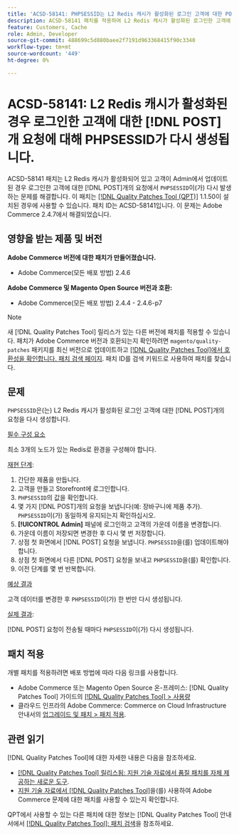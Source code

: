 ```yaml
---
title: 'ACSD-58141: PHPSESSID는 L2 Redis 캐시가 활성화된 로그인 고객에 대한 POST 요청에서 다시 생성됩니다.'
description: ACSD-58141 패치를 적용하여 L2 Redis 캐시가 활성화된 로그인한 고객에 대한 상점 영역의 POST 요청에서 'PHPSESSID'가 다시 생성되고 고객이 관리자로부터 업데이트되는 Adobe Commerce 문제를 수정하십시오.
feature: Customers, Cache
role: Admin, Developer
source-git-commit: 488699c5d880baee2f7191d963368415f90c3340
workflow-type: tm+mt
source-wordcount: '449'
ht-degree: 0%

---
```



# ACSD-58141: L2 Redis 캐시가 활성화된 경우 로그인한 고객에 대한 [!DNL POST]개 요청에 대해 PHPSESSID가 다시 생성됩니다.

ACSD-58141 패치는 L2 Redis 캐시가 활성화되어 있고 고객이 Admin에서 업데이트된 경우 로그인한 고객에 대한 [!DNL POST]개의 요청에서 `PHPSESSID`이(가) 다시 발생하는 문제를 해결합니다. 이 패치는 [[!DNL Quality Patches Tool (QPT)]](/help/announcements/adobe-commerce-announcements/magento-quality-patches-released-new-tool-to-self-serve-quality-patches.md) 1.1.50이 설치된 경우에 사용할 수 있습니다. 패치 ID는 ACSD-58141입니다. 이 문제는 Adobe Commerce 2.4.7에서 해결되었습니다.

## 영향을 받는 제품 및 버전

**Adobe Commerce 버전에 대한 패치가 만들어졌습니다.**

* Adobe Commerce(모든 배포 방법) 2.4.6

**Adobe Commerce 및 Magento Open Source 버전과 호환:**

* Adobe Commerce(모든 배포 방법) 2.4.4 - 2.4.6-p7

>[!NOTE]
>
>새 [!DNL Quality Patches Tool] 릴리스가 있는 다른 버전에 패치를 적용할 수 있습니다. 패치가 Adobe Commerce 버전과 호환되는지 확인하려면 `magento/quality-patches` 패키지를 최신 버전으로 업데이트하고 [[!DNL Quality Patches Tool]에서 호환성을 확인합니다. 패치 검색 페이지](https://experienceleague.adobe.com/tools/commerce-quality-patches/index.html?lang=ko). 패치 ID를 검색 키워드로 사용하여 패치를 찾습니다.

## 문제

`PHPSESSID`은(는) L2 Redis 캐시가 활성화된 로그인 고객에 대한 [!DNL POST]개의 요청을 다시 생성합니다.

<u>필수 구성 요소</u>

최소 3개의 노드가 있는 Redis로 환경을 구성해야 합니다.

<u>재현 단계</u>:

1. 간단한 제품을 만듭니다.
1. 고객을 만들고 Storefront에 로그인합니다.
1. `PHPSESSID`의 값을 확인합니다.
1. 몇 가지 [!DNL POST]개의 요청을 보냅니다(예: 장바구니에 제품 추가). `PHPSESSID`이(가) 동일하게 유지되는지 확인하십시오.
1. **[!UICONTROL Admin]** 패널에 로그인하고 고객의 가운데 이름을 변경합니다.
1. 가운데 이름이 저장되면 변경한 후 다시 몇 번 저장합니다.
1. 상점 첫 화면에서 [!DNL POST] 요청을 보냅니다. `PHPSESSID`을(를) 업데이트해야 합니다.
1. 상점 첫 화면에서 다른 [!DNL POST] 요청을 보내고 `PHPSESSID`을(를) 확인합니다.
1. 이전 단계를 몇 번 반복합니다.

<u>예상 결과</u>

고객 데이터를 변경한 후 `PHPSESSID`이(가) 한 번만 다시 생성됩니다.

<u>실제 결과</u>:

[!DNL POST] 요청이 전송될 때마다 `PHPSESSID`이(가) 다시 생성됩니다.

## 패치 적용

개별 패치를 적용하려면 배포 방법에 따라 다음 링크를 사용합니다.

* Adobe Commerce 또는 Magento Open Source 온-프레미스: [!DNL Quality Patches Tool] 가이드의 [[!DNL Quality Patches Tool] > 사용량](https://experienceleague.adobe.com/docs/commerce-operations/tools/quality-patches-tool/usage.html?lang=ko)
* 클라우드 인프라의 Adobe Commerce: Commerce on Cloud Infrastructure 안내서의 [업그레이드 및 패치 > 패치 적용](https://experienceleague.adobe.com/docs/commerce-cloud-service/user-guide/develop/upgrade/apply-patches.html?lang=ko).

## 관련 읽기

[!DNL Quality Patches Tool]에 대한 자세한 내용은 다음을 참조하세요.

* [[!DNL Quality Patches Tool] 릴리스됨: 지원 기술 자료에서 품질 패치를 자체 제공하는 새로운 도구](/help/announcements/adobe-commerce-announcements/magento-quality-patches-released-new-tool-to-self-serve-quality-patches.md).
* [지원 기술 자료에서  [!DNL Quality Patches Tool]](/help/support-tools/patches-available-in-qpt-tool/check-patch-for-magento-issue-with-magento-quality-patches.md)을(를) 사용하여 Adobe Commerce 문제에 대한 패치를 사용할 수 있는지 확인합니다.

QPT에서 사용할 수 있는 다른 패치에 대한 정보는 [!DNL Quality Patches Tool] 안내서에서 [[!DNL Quality Patches Tool]: 패치 검색](https://experienceleague.adobe.com/tools/commerce-quality-patches/index.html?lang=ko)을 참조하세요.
